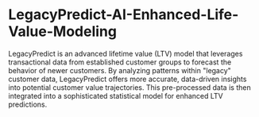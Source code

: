 # LegacyPredict-AI-Enhanced-Life-Value-Modeling

LegacyPredict is an advanced lifetime value (LTV) model that leverages transactional data from established customer groups to forecast the behavior of newer customers. By analyzing patterns within "legacy" customer data, LegacyPredict offers more accurate, data-driven insights into potential customer value trajectories. This pre-processed data is then integrated into a sophisticated statistical model for enhanced LTV predictions.
